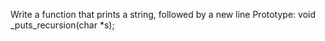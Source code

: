 Write a function that prints a string, followed by a new line
Prototype: void _puts_recursion(char *s);
